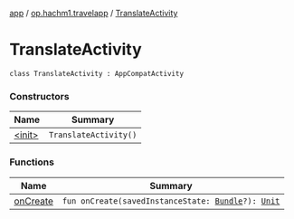 [app](../../index.md) / [op.hachm1.travelapp](../index.md) / [TranslateActivity](./index.md)

# TranslateActivity

`class TranslateActivity : AppCompatActivity`

### Constructors

| Name | Summary |
|---|---|
| [&lt;init&gt;](-init-.md) | `TranslateActivity()` |

### Functions

| Name | Summary |
|---|---|
| [onCreate](on-create.md) | `fun onCreate(savedInstanceState: `[`Bundle`](https://developer.android.com/reference/android/os/Bundle.html)`?): `[`Unit`](https://kotlinlang.org/api/latest/jvm/stdlib/kotlin/-unit/index.html) |
